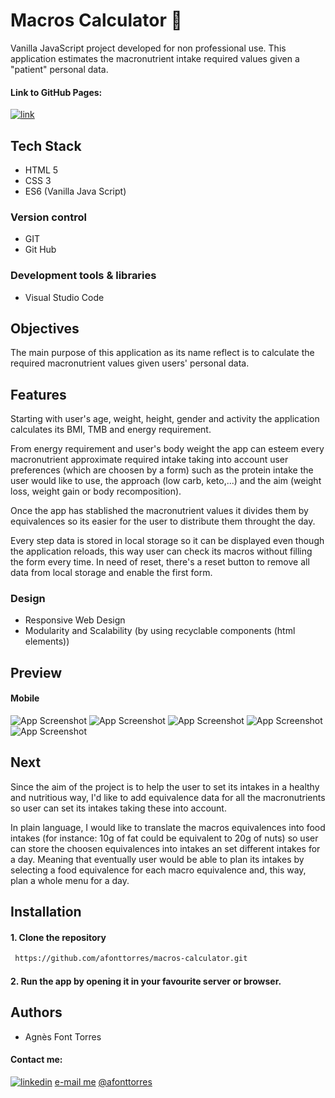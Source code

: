 
# Macros Calculator 🥑
Vanilla JavaScript project developed for non professional use. This application estimates the macronutrient intake required values given a "patient" personal data.

#### Link to GitHub Pages: 
[![link](https://img.shields.io/badge/macros_calculator-000?style=for-the-badge&logo=ko-fi&logoColor=green)](https://afonttorres.github.io/macros-calculator/)

## Tech Stack
+ HTML 5
+ CSS 3
+ ES6 (Vanilla Java Script)

### Version control
+ GIT
+ Git Hub

### Development tools & libraries
+ Visual Studio Code

## Objectives
The main purpose of this application as its name reflect is to calculate the required macronutrient values given users' personal data.

## Features
Starting with user's age, weight, height, gender and activity the application calculates its BMI, TMB and energy requirement. 

From energy requirement and user's body weight the app can esteem every macronutrient approximate required intake taking into account user preferences (which are choosen by a form) such as the protein intake the user would like to use, the approach (low carb, keto,...) and the aim (weight loss, weight gain or body recomposition). 

Once the app has stablished the macronutrient values it divides them by equivalences so its easier for the user to distribute them throught the day.

Every step data is stored in local storage so it can be displayed even though the application reloads, this way user can check its macros without filling the form every time. In need of reset, there's a reset button to remove all data from local storage and enable the first form.

### Design
+ Responsive Web Design
+ Modularity and Scalability (by using recyclable components (html elements))

## Preview
#### Mobile
![App Screenshot](./assets/mobile/user-form.png)
![App Screenshot](./assets/mobile/energy-data.png)
![App Screenshot](./assets/mobile/macros-form.png)
![App Screenshot](./assets/mobile/macros-data.png)
![App Screenshot](./assets/mobile/macro-eq.png)


## Next
Since the aim of the project is to help the user to set its intakes in a healthy and nutritious way, I'd like to add equivalence data for all the macronutrients so user can set its intakes taking these into account. 

In plain language, I would like to translate the macros equivalences into food intakes (for instance: 10g of fat could be equivalent to 20g of nuts) so user can store the choosen equivalences into intakes an set different intakes for a day. Meaning that eventually user would be able to plan its intakes by selecting a food equivalence for each macro equivalence and, this way, plan a whole menu for a day.


## Installation

#### 1. Clone the repository
```bash
 https://github.com/afonttorres/macros-calculator.git
```


#### 2. Run the app by opening it in your favourite server or browser.

## Authors
+ Agnès Font Torres

#### Contact me:

[![linkedin](https://img.shields.io/badge/linkedin-0A66C2?style=for-the-badge&logo=linkedin&logoColor=white)](https://www.linkedin.com/in/agnes-font-torres/)
[e-mail me](mailto:afonttorres@gmail.com)
[@afonttorres](https://github.com/afonttorres)